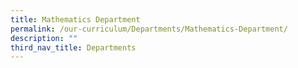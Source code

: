 ```yaml
---
title: Mathematics Department
permalink: /our-curriculum/Departments/Mathematics-Department/
description: ""
third_nav_title: Departments
---
```

